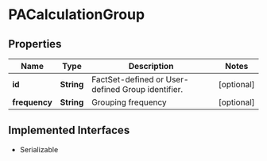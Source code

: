 

# PACalculationGroup


## Properties

Name | Type | Description | Notes
------------ | ------------- | ------------- | -------------
**id** | **String** | FactSet-defined or User-defined Group identifier. |  [optional]
**frequency** | **String** | Grouping frequency |  [optional]


## Implemented Interfaces

* Serializable


